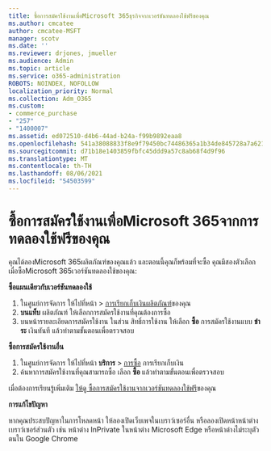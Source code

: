 ```yaml
---
title: ซื้อการสมัครใช้งานเพื่อMicrosoft 365ธุรกิจจากเวอร์ชันทดลองใช้ฟรีของคุณ
ms.author: cmcatee
author: cmcatee-MSFT
manager: scotv
ms.date: ''
ms.reviewer: drjones, jmueller
ms.audience: Admin
ms.topic: article
ms.service: o365-administration
ROBOTS: NOINDEX, NOFOLLOW
localization_priority: Normal
ms.collection: Adm_O365
ms.custom:
- commerce_purchase
- "257"
- "1400007"
ms.assetid: ed072510-d4b6-44ad-b24a-f99b9892eaa8
ms.openlocfilehash: 541a38088833f8e9f79450bc74486365a1b34de845728a7a621a8f21e67cd162
ms.sourcegitcommit: d71b18e1403859fbfc45ddd9a57c8ab68f4d9f96
ms.translationtype: MT
ms.contentlocale: th-TH
ms.lasthandoff: 08/06/2021
ms.locfileid: "54503599"
---
```

# <a name="buy-a-subscription-to-microsoft-365-from-your-free-trial"></a>ซื้อการสมัครใช้งานเพื่อMicrosoft 365จากการทดลองใช้ฟรีของคุณ

คุณได้ลองMicrosoft 365ผลิตภัณฑ์ของคุณแล้ว และตอนนี้คุณก็พร้อมที่จะซื้อ คุณมีสองตัวเลือกเมื่อซื้อMicrosoft 365เวอร์ชันทดลองใช้ของคุณ:
  
 **ซื้อแผนเดียวกับเวอร์ชันทดลองใช้**
  
1. ในศูนย์การจัดการ ให้ไปที่หน้า \> [การเรียกเก็บเงินผลิตภัณฑ์](https://go.microsoft.com/fwlink/p/?linkid=842054)ของคุณ
2. **บนแท็บ** ผลิตภัณฑ์ ให้เลือกการสมัครใช้งานที่คุณต้องการซื้อ
3. บนหน้ารายละเอียดการสมัครใช้งาน ในส่วน สิทธิ์การใช้งาน ให้เลือก **ซื้อ** การสมัครใช้งานแบบ **ชําระ** เงินทันที แล้วทําตามขั้นตอนเพื่อตรวจสอบ
 
**ซื้อการสมัครใช้งานอื่น**
  
1. ในศูนย์การจัดการ ให้ไปที่หน้า **บริการ** \> [การซื้อ](https://go.microsoft.com/fwlink/p/?linkid=868433) การเรียกเก็บเงิน
2. ค้นหาการสมัครใช้งานที่คุณสามารถซื้อ เลือก **ซื้อ** แล้วทําตามขั้นตอนเพื่อตรวจสอบ

เมื่อต้องการเรียนรู้เพิ่มเติม [ให้ดู ซื้อการสมัครใช้งานจากเวอร์ชันทดลองใช้ฟรี](/microsoft-365/commerce/try-or-buy-microsoft-365#buy-a-subscription-from-your-free-trial)ของคุณ

**การแก้ไขปัญหา**

หากคุณประสบปัญหาในการโหลดหน้า ให้ลองเปิดเว็บเพจในเบราว์เซอร์อื่น หรือลองเปิดหน้าหน้าต่างเบราว์เซอร์ส่วนตัว เช่น หน้าต่าง InPrivate ในหน้าต่าง Microsoft Edge หรือหน้าต่างไม่ระบุตัวตนใน Google Chrome